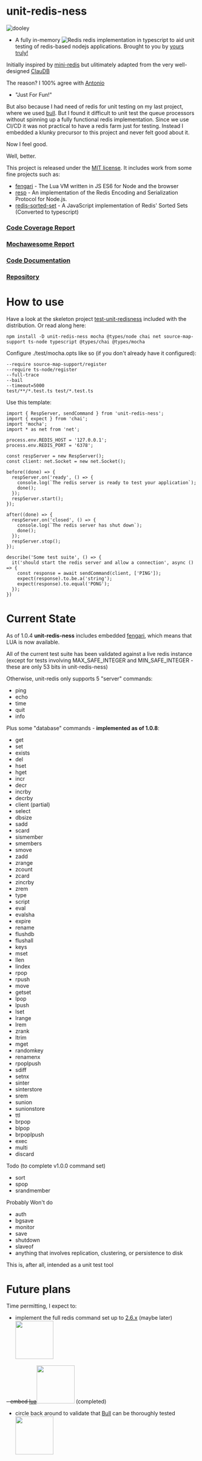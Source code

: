 # unit-redis-ness
![dooley](https://dooleydiligent.github.io/unit-redis-ness/doc/images/dooley.gif)

- A fully in-memory ![Redis][redis] redis implementation in typescript to aid unit testing of redis-based nodejs applications.  Brought to you by [yours truly!](http://www.joeandlane.com)

Initially inspired by [mini-redis](https://github.com/meteor/miniredis) but ulitimately adapted from the very well-designed [ClauDB](https://github.com/tonivade/claudb.git)

The reason?  I 100% agree with [Antonio](https://github.com/tonivade)

- "Just For Fun!"

But also because I had need of redis for unit testing on my last project, where we used [bull](https://www.npmjs.com/package/bull).  But I found it difficult to unit test the queue processors without spinning up a fully functional redis implementation.  Since we use CI/CD it was not practical to have a redis farm just for testing.  Instead I embedded a klunky precursor to this project and never felt good about it.

Now I feel good.

Well, better.

This project is released under the [MIT license](https://opensource.org/licenses/MIT).  It includes work from some fine projects such as:
- [fengari](https://fengari.io/) - The Lua VM written in JS ES6 for Node and the browser
- [resp](https://www.npmjs.com/package/resp) - An implementation of the Redis Encoding and Serialization Protocol for Node.js.
- [redis-sorted-set](https://www.npmjs.com/package/redis-sorted-set) - A JavaScript implementation of Redis' Sorted Sets (Converted to typescript)

### [Code Coverage Report](https://dooleydiligent.github.io/unit-redis-ness/coverage/index.html)
### [Mochawesome Report](https://dooleydiligent.github.io/unit-redis-ness/mochawesome/mochawesome.html)
### [Code Documentation](https://dooleydiligent.github.io/unit-redis-ness/doc/index.html)
### [Repository](https://github.com/dooleydiligent/unit-redis-ness)

# How to use
Have a look at the skeleton project [test-unit-redisness](https://github.com/dooleydiligent/unit-redis-ness/tree/master/test-unit-redis-ness) included with the distribution. Or read along here:

```
npm install -D unit-redis-ness mocha @types/node chai net source-map-support ts-node typescript @types/chai @types/mocha
```
Configure ./test/mocha.opts like so (if you don't already have it configured):
```
--require source-map-support/register
--require ts-node/register
--full-trace
--bail
--timeout=5000
test/**/*.test.ts test/*.test.ts
```
Use this template:
```
import { RespServer, sendCommand } from 'unit-redis-ness';
import { expect } from 'chai';
import 'mocha';
import * as net from 'net';

process.env.REDIS_HOST = '127.0.0.1';
process.env.REDIS_PORT = '6378';

const respServer = new RespServer();
const client: net.Socket = new net.Socket();

before((done) => {
  respServer.on('ready', () => {
    console.log(`The redis server is ready to test your application`);
    done();
  });
  respServer.start();
});

after((done) => {
  respServer.on('closed', () => {
    console.log(`The redis server has shut down`);
    done();
  });
  respServer.stop();
});

describe('Some test suite', () => {
  it('should start the redis server and allow a connection', async () => {
    const response = await sendCommand(client, ['PING']);
    expect(response).to.be.a('string');
    expect(response).to.equal('PONG');
  });
})
```
# Current State
As of 1.0.4 **unit-redis-ness** includes embedded [fengari](https://www.npmjs.com/package/fengari), which means that LUA is now available.

All of the current test suite has been validated against a live redis instance (except for tests involving MAX_SAFE_INTEGER and MIN_SAFE_INTEGER - these are only 53 bits in unit-redis-ness)

Otherwise, unit-redis only supports 5 "server" commands:

- ping
- echo
- time
- quit
- info

Plus some "database" commands - **implemented as of 1.0.8**:

- get
- set
- exists
- del
- hset
- hget
- incr
- decr
- incrby
- decrby
- client (partial)
- select
- dbsize
- sadd
- scard
- sismember
- smembers
- smove
- zadd
- zrange
- zcount
- zcard
- zincrby
- zrem
- type
- script
- eval
- evalsha
- expire
- rename
- flushdb
- flushall
- keys
- mset
- llen
- lindex
- rpop
- rpush
- move
- getset
- lpop
- lpush
- lset
- lrange
- lrem
- zrank
- ltrim
- mget
- randomkey
- renamenx
- rpoplpush
- sdiff
- setnx
- sinter
- sinterstore
- srem
- sunion
- sunionstore
- ttl
- brpop
- blpop
- brpoplpush
- exec
- multi
- discard

Todo (to complete v1.0.0 command set)

- sort
- spop
- srandmember

Probably Won't do

- auth
- bgsave
- monitor
- save
- shutdown
- slaveof
- anything that involves replication, clustering, or persistence to disk

This is, after all, intended as a unit test tool

# Future plans

Time permitting, I expect to:

- implement the full redis command set up to [2.6.x](http://download.redis.io/releases/) (maybe later)
<img width="100px" src="https://dooleydiligent.github.io/unit-redis-ness/doc/images/redis-white.png"><br/>


<del>- embed [lua](https://www.lua.org/)<img width="100px" src="https://dooleydiligent.github.io/unit-redis-ness/doc/images/luaa.gif"></del> (completed)<br/>

- circle back around to validate that [Bull](https://www.npmjs.com/package/bull ) can be thoroughly tested
<img width="100px" src="https://dooleydiligent.github.io/unit-redis-ness/doc/images/bull.png"><br/>

[Redis]: https://dooleydiligent.github.io/unit-redis-ness/doc/images/redis.png